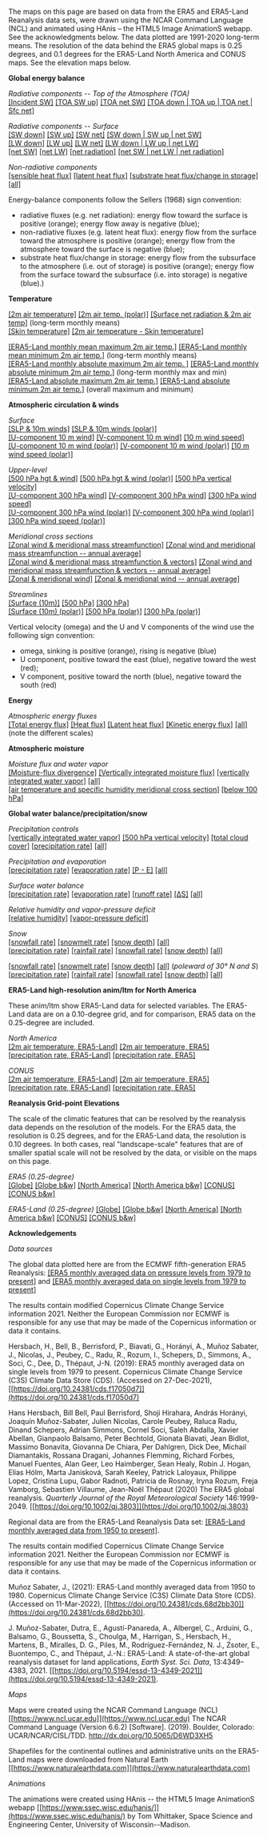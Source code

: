The maps on this page are based on data from the ERA5 and ERA5-Land Reanalysis data sets, were drawn using the NCAR Command Language (NCL) and animated using HAnis – the HTML5 Image AnimationS webapp.  See the acknowledgments below.  The data plotted are 1991-2020 long-term means. The resolution of the data behind the ERA5 global maps is 0.25 degrees, and 0.1 degrees for the ERA5-Land North America and CONUS maps.  See the elevation maps below. 

**Global energy balance**  

*Radiative components -- Top of the Atmosphere (TOA)*  
[[Incident SW]](./content/anim/ltm/globe/tisr_globe_1991-2020_ltm/tisr_globe_1991-2020_ltm.html)
[[TOA SW up]](./content/anim/ltm/globe/tsru_globe_1991-2020_ltm/tsru_globe_1991-2020_ltm.html) 
[[TOA net SW]](./content/anim/ltm/globe/tsr_globe_1991-2020_ltm/tsr_globe_1991-2020_ltm.html)
[[TOA down | TOA up | TOA net | Sfc net]](./content/anim/ltm/globe/toa_globe_1991-2020_ltm/toa_globe_1991-2020_ltm.html)

*Radiative components -- Surface*  
[[SW down]](./content/anim/ltm/globe/ssrd_globe_1991-2020_ltm/ssrd_globe_1991-2020_ltm.html)
[[SW up]](./content/anim/ltm/globe/ssru_globe_1991-2020_ltm/ssru_globe_1991-2020_ltm.html)
[[SW net]](./content/anim/ltm/globe/ssr_globe_1991-2020_ltm/ssr_globe_1991-2020_ltm.html)
[[SW down | SW up | net SW]](./content/anim/ltm/globe/ss_globe_1991-2020_ltm/ss_globe_1991-2020_ltm.html)  
[[LW down]](./content/anim/ltm/globe/strd_globe_1991-2020_ltm/strd_globe_1991-2020_ltm.html)
[[LW up]](./content/anim/ltm/globe/stru_globe_1991-2020_ltm/stru_globe_1991-2020_ltm.html)
[[LW net]](./content/anim/ltm/globe/str_globe_1991-2020_ltm/str_globe_1991-2020_ltm.html)
[[LW down | LW up | net LW]](./content/anim/ltm/globe/st_globe_1991-2020_ltm/st_globe_1991-2020_ltm.html)  
[[net SW]](./content/anim/ltm/globe/ssr_globe_1991-2020_ltm/ssr_globe_1991-2020_ltm.html) 
[[net LW]](./content/anim/ltm/globe/str_globe_1991-2020_ltm/str_globe_1991-2020_ltm.html)
[[net radiation]](./content/anim/ltm/globe/snr_globe_1991-2020_ltm/snr_globe_1991-2020_ltm.html)
[[net SW | net LW | net radiation]](./content/anim/ltm/globe/sn_globe_1991-2020_ltm/sn_globe_1991-2020_ltm.html)  

*Non-radiative components*   
[[sensible heat flux]](./content/anim/ltm/globe/sshf_globe_1991-2020_ltm/sshf_globe_1991-2020_ltm.html)
[[latent heat flux]](./content/anim/ltm/globe/slhf_globe_1991-2020_ltm/slhf_globe_1991-2020_ltm.html)
[[substrate heat flux/change in storage]](./content/anim/ltm/globe/sghf_globe_1991-2020_ltm/sghf_globe_1991-2020_ltm.html)
[[all]](./content/anim/ltm/globe/shf_globe_1991-2020_ltm/shf_globe_1991-2020_ltm.html)

Energy-balance components follow the Sellers (1968) sign convention:  

* radiative fluxes (e.g. net radiation): energy flow toward the surface is positive (orange); energy flow away is negative (blue);  
* non-radiative fluxes (e.g. latent heat flux): energy flow from the surface toward the atmosphere is positive (orange); energy flow from the atmosphere toward the surface is negative (blue);  
* substrate heat flux/change in storage: energy flow from the subsurface to the atmosphere (i.e. out of storage) is positive (orange); energy flow from the surface toward the subsurface (i.e. into storage) is negative (blue).)
  
**Temperature**  

[[2m air temperature]](./content/anim/ltm/globe/t2m_globe_1991-2020_ltm/t2m_globe_1991-2020_ltm.html) 
[[2m air temp. (polar)]](./content/anim/ltm/polar/t2m_polar_1991-2020_ltm/t2m_polar_1991-2020_ltm.html)
[[Surface net radiation & 2m air temp]](./content/anim/ltm/globe/t2m_snr_globe_1991-2020_ltm/t2m_snr_globe_1991-2020_ltm.html) (long-term monthly means)  
[[Skin temperature]](./content/anim/ltm/globe/skt_globe_1991-2020_ltm/skt_globe_1991-2020_ltm.html)
[[2m air temperature - Skin temperature]](./content/anim/ltm/globe/t2m-skt_globe_1991-2020_ltm/t2m-skt_globe_1991-2020_ltm.html)

[[ERA5-Land monthly mean maximum 2m air temp.]](./content/anim/ltm/globe/t2m_mean_max_globe_1991-2020_ltm/t2m_mean_max_globe_1991-2020_ltm.html) [[ERA5-Land monthly mean minimum 2m air temp.]](./content/anim/ltm/globe/t2m_mean_min_globe_1991-2020_ltm/t2m_mean_min_globe_1991-2020_ltm.html)  (long-term monthly means)  
[[ERA5-Land monthly absolute maximum 2m air temp.
]](./content/anim/ltm/globe/t2m_abs_max_globe_1991-2020_ltmax/t2m_abs_max_globe_1991-2020_ltmax.html)
[[ERA5-Land monthly absolute minimum 2m air temp.]](./content/anim/ltm/globe/t2m_abs_min_globe_1991-2020_ltmin/t2m_abs_min_globe_1991-2020_ltmin.html) (long-term monthly max and min)  
[[ERA5-Land absolute maximum 2m air temp.]](./content/maps/ltm/globe/t2m_abs_max_globe_1991-2020.png) 
[[ERA5-Land absolute minimum 2m air temp.]](./content/maps/ltm/globe/t2m_abs_min_globe_1991-2020.png) (overall maximum and minimum)

**Atmospheric circulation & winds**  

*Surface*  
[[SLP & 10m winds]](./content/anim/ltm/globe/msl_sfcwind_globe_1991-2020_ltm/msl_sfcwind_globe_1991-2020_ltm.html)
[[SLP & 10m winds (polar)]](./content/anim/ltm/polar/msl_sfcwind_polar_1991-2020_ltm/msl_sfcwind_polar_1991-2020_ltm.html)  
[[U-component 10 m wind]](./content/anim/ltm/globe/u10_wind_globe_1991-2020_ltm/u10_wind_globe_1991-2020_ltm.html) 
[[V-component 10 m wind]](./content/anim/ltm/globe/v10_wind_globe_1991-2020_ltm/v10_wind_globe_1991-2020_ltm.html)
[[10 m wind speed]](./content/anim/ltm/globe/vmag10_wind_globe_1991-2020_ltm/vmag10_wind_globe_1991-2020_ltm.html)  
[[U-component 10 m wind (polar)]](./content/anim/ltm/polar/u10_wind_polar_1991-2020_ltm/u10_wind_polar_1991-2020_ltm.html)
[[V-component 10 m wind (polar)]](./content/anim/ltm/polar/v10_wind_polar_1991-2020_ltm/v10_wind_polar_1991-2020_ltm.html)
[[10 m wind speed (polar)]](./content/anim/ltm/polar/vmag10_wind_polar_1991-2020_ltm/vmag10_wind_polar_1991-2020_ltm.html)

*Upper-level*  
[[500 hPa hgt & wind]](./content/anim/ltm/globe/z500_wind_globe_1991-2020_ltm/z500_wind_globe_1991-2020_ltm.html)
[[500 hPa hgt & wind (polar)]](./content/anim/ltm/polar/z500_wind_polar_1991-2020_ltm/z500_wind_polar_1991-2020_ltm.html)
[[500 hPa vertical velocity]](./content/anim/ltm/globe/w500_globe_1991-2020_ltm/w500_globe_1991-2020_ltm.html)   
[[U-component 300 hPa wind]](./content/anim/ltm/globe/u300_wind_globe_1991-2020_ltm/u300_wind_globe_1991-2020_ltm.html) 
[[V-component 300 hPa wind]](./content/anim/ltm/globe/v300_wind_globe_1991-2020_ltm/v300_wind_globe_1991-2020_ltm.html)
[[300 hPa wind speed]](./content/anim/ltm/globe/vmag300_wind_globe_1991-2020_ltm/vmag300_wind_globe_1991-2020_ltm.html)  
[[U-component 300 hPa wind (polar)]](./content/anim/ltm/polar/u300_wind_polar_1991-2020_ltm/u300_wind_polar_1991-2020_ltm.html)
[[V-component 300 hPa wind (polar)]](./content/anim/ltm/polar/v300_wind_polar_1991-2020_ltm/v300_wind_polar_1991-2020_ltm.html)
[[300 hPa wind speed (polar)]](./content/anim/ltm/polar/vmag300_wind_polar_1991-2020_ltm/vmag300_wind_polar_1991-2020_ltm.html)  

*Meridional cross sections*   
[[Zonal wind & meridional mass streamfunction]](./content/anim/ltm/xsect/zonal_xsect_1991-2020_ltm/zonal_xsect_1991-2020_ltm.html)
[[Zonal wind and meridional mass streamfunction -- annual average]](./content/anim/ltm/xsect/zonal_xsect_1991-2020_ltm/png/zonal_xsect_1991-2020_ltm_ann.png)   
[[Zonal wind & meridional mass streamfunction & vectors]](./content/anim/ltm/xsect/zonal_vec_xsect_1991-2020_ltm/zonal_vec_xsect_1991-2020_ltm.html)
[[Zonal wind and meridional mass streamfunction & vectors -- annual average]](./content/anim/ltm/xsect/zonal_vec_xsect_1991-2020_ltm/png/zonal_vec_xsect_1991-2020_ltm_ann.png)   
[[Zonal & meridional wind]](./content/anim/ltm/xsect/uv_xsect_1991-2020_ltm/uv_xsect_1991-2020_ltm.html)
[[Zonal & meridional wind -- annual average]](./content/anim/ltm/xsect/uv_xsect_1991-2020_ltm/png/uv_xsect_1991-2020_ltm_ann.png)   

*Streamlines*  
[[Surface (10m)]](./content/anim/ltm/globe/stream_10m_globe_1991-2020_ltm/stream_10m_globe_1991-2020_ltm.html)
[[500 hPa]](./content/anim/ltm/globe/stream_500_globe_1991-2020_ltm/stream_500_globe_1991-2020_ltm.html)
[[300 hPa]](./content/anim/ltm/globe/stream_300_globe_1991-2020_ltm/stream_300_globe_1991-2020_ltm.html)  
[[Surface (10m) (polar)]](./content/anim/ltm/polar/stream_10m_polar_1991-2020_ltm/stream_10m_polar_1991-2020_ltm.html)
[[500 hPa (polar)]](./content/anim/ltm/polar/stream_500_polar_1991-2020_ltm/stream_500_polar_1991-2020_ltm.html)
[[300 hPa (polar)]](./content/anim/ltm/polar/stream_300_polar_1991-2020_ltm/stream_300_polar_1991-2020_ltm.html) 
 	
Vertical velocity (omega) and the U and V components of the wind use the following sign convention:

* omega, sinking is positive (orange), rising is negative (blue) 
* U component, positive toward the east (blue), negative toward the west (red);
* V component, positive toward the north (blue), negative toward the south (red)
	 
**Energy**

*Atmospheric energy fluxes*  
[[Total energy flux]](./content/anim/ltm/globe/uv_tef_vint_globe_1991-2020_ltm/uv_tef_vint_globe_1991-2020_ltm.html)
[[Heat flux]](./content/anim/ltm/globe/uv_hf_vint_globe_1991-2020_ltm/uv_hf_vint_globe_1991-2020_ltm.html)
[[Latent heat flux]](./content/anim/ltm/globe/uv_lh_vint_globe_1991-2020_ltm/uv_lh_vint_globe_1991-2020_ltm.html)
[[Kinetic energy flux]](./content/anim/ltm/globe/uv_ke_vint_globe_1991-2020_ltm/uv_ke_vint_globe_1991-2020_ltm.html)
[[all]](./content/anim/ltm/globe/eflux_globe_1991-2020_ltm/eflux_globe_1991-2020_ltm.html)
(note the different scales)

**Atmospheric moisture**

*Moisture flux and water vapor*   
[[Moisture-flux divergence]](./content/anim/ltm/globe/uqvq_divmf_globe_1991-2020_ltm/uqvq_divmf_globe_1991-2020_ltm.html)
[[Vertically integrated moisture flux]](./content/anim/ltm/globe/uqvq_vmag_globe_1991-2020_ltm/uqvq_vmag_globe_1991-2020_ltm.html)
[[vertically integrated water vapor]](./content/anim/ltm/globe/tcwv_globe_1991-2020_ltm/tcwv_globe_1991-2020_ltm.html)
[[all]](./content/anim/ltm/globe/mflux_globe_1991-2020_ltm/mflux_globe_1991-2020_ltm.html)  
[[air temperature and specific humidity meridional cross section]](./content/anim/ltm/xsect/t_q_xsect_1991-2020_ltm/t_q_xsect_1991-2020_ltm.html)
[[below 100 hPa]](./content/anim/ltm/xsect/t_q_xsect2_1991-2020_ltm/t_q_xsect2_1991-2020_ltm.html)

**Global water balance/precipitation/snow**   
 
*Precipitation controls*   
[[vertically integrated water vapor]](./content/anim/ltm/globe/tcwv_globe_1991-2020_ltm/tcwv_globe_1991-2020_ltm.html) 
[[500 hPa vertical velocity]](./content/anim/ltm/globe/w500_globe_1991-2020_ltm/w500_globe_1991-2020_ltm.html)
[[total cloud cover]](./content/anim/ltm/globe/tcc_globe_1991-2020_ltm/tcc_globe_1991-2020_ltm.html)
[[precipitation rate]](./content/anim/ltm/globe/tp_globe_1991-2020_ltm/tp_globe_1991-2020_ltm.html)
[[all]](./content/anim/ltm/globe/pctrl_globe_1991-2020_ltm/pctrl_globe_1991-2020_ltm.html)

*Precipitation and evaporation*   
[[precipitation rate]](./content/anim/ltm/globe/tp_globe_1991-2020_ltm/tp_globe_1991-2020_ltm.html)
[[evaporation rate]](./content/anim/ltm/globe/e_globe_1991-2020_ltm/e_globe_1991-2020_ltm.html)
[[P - E]](./content/anim/ltm/globe/pme_globe_1991-2020_ltm/pme_globe_1991-2020_ltm.html)
[[all]](./content/anim/ltm/globe/pmeall_globe_1991-2020_ltm/pmeall_globe_1991-2020_ltm.html)

*Surface water balance*  
[[precipitation rate]](./content/anim/ltm/globe/tp_globe_1991-2020_ltm/tp_globe_1991-2020_ltm.html)
[[evaporation rate]](./content/anim/ltm/globe/e_globe_1991-2020_ltm/e_globe_1991-2020_ltm.html)
[[runoff rate]](./content/anim/ltm/globe/ro_globe_1991-2020_ltm/ro_globe_1991-2020_ltm.html)
[[&Delta;S]](./content/anim/ltm/globe/ds_globe_1991-2020_ltm/ds_globe_1991-2020_ltm.html)
[[all]](./content/anim/ltm/globe/swb_globe_1991-2020_ltm/swb_globe_1991-2020_ltm.html)

*Relative humidity and vapor-pressure deficit*  
[[relative humidity]](./content/anim/ltm/globe/rh_globe_1991-2020_ltm/rh_globe_1991-2020_ltm.html) 
[[vapor-pressure deficit]](./content/anim/ltm/globe/vpd_globe_1991-2020_ltm/vpd_globe_1991-2020_ltm.html)

*Snow*  
[[snowfall rate]](./content/anim/ltm/polar/sf_polar_1991-2020_ltm/sf_polar_1991-2020_ltm.html)
[[snowmelt rate]](./content/anim/ltm/polar/smlt_polar_1991-2020_ltm/smlt_polar_1991-2020_ltm.html)
[[snow depth]](./content/anim/ltm/polar/sd_polar_1991-2020_ltm/sd_polar_1991-2020_ltm.html)
[[all]](./content/anim/ltm/polar/snow_polar_1991-2020_ltm/snow_polar_1991-2020_ltm.html)  
[[precipitation rate]](./content/anim/ltm/polar/tp_polar_1991-2020_ltm/tp_polar_1991-2020_ltm.html)
[[rainfall rate]](./content/anim/ltm/polar/rr_polar_1991-2020_ltm/rr_polar_1991-2020_ltm.html)
[[snowfall rate]](./content/anim/ltm/polar/sf_polar_1991-2020_ltm/sf_polar_1991-2020_ltm.html)
[[snow depth]](./content/anim/ltm/polar/sd_polar_1991-2020_ltm/sd_polar_1991-2020_ltm.html)
[[all]](./content/anim/ltm/polar/rain_snow_polar_1991-2020_ltm/rain_snow_polar_1991-2020_ltm.html)  

[[snowfall rate]](./content/anim/ltm/polar/sf_polar30_1991-2020_ltm/sf_polar30_1991-2020_ltm.html) 
[[snowmelt rate]](./content/anim/ltm/polar/smlt_polar30_1991-2020_ltm/smlt_polar30_1991-2020_ltm.html)
[[snow depth]](./content/anim/ltm/polar/sd_polar30_1991-2020_ltm/sd_polar30_1991-2020_ltm.html)
[[all]](./content/anim/ltm/polar/snow_polar30_1991-2020_ltm/snow_polar30_1991-2020_ltm.html) (*poleward of 30&deg; N and S*)  
[[precipitation rate]](./content/anim/ltm/polar/tp_polar30_1991-2020_ltm/tp_polar30_1991-2020_ltm.html)
[[rainfall rate]](./content/anim/ltm/polar/rr_polar30_1991-2020_ltm/rr_polar30_1991-2020_ltm.html)
[[snowfall rate]](./content/anim/ltm/polar/sf_polar30_1991-2020_ltm/sf_polar30_1991-2020_ltm.html)
[[snow depth]](./content/anim/ltm/polar/sd_polar30_1991-2020_ltm/sd_polar30_1991-2020_ltm.html)
[[all]](./content/anim/ltm/polar/rain_snow_polar30_1991-2020_ltm/rain_snow_polar30_1991-2020_ltm.html)

**ERA5-Land high-resolution anim/ltm for North America**

These anim/ltm show ERA5-Land data for selected variables.  The ERA5-Land data are on a 0.10-degree grid, and for comparison, ERA5 data on the 0.25-degree are included.

*North America*  
[[2m air temperature, ERA5-Land]](./content/anim/ltm/namer_e5land/t2m_namer_e5land_1991-2020_ltm/t2m_namer_e5land_1991-2020_ltm.html) 
[[2m air temperature, ERA5]](./content/anim/ltm/namer/t2m_namer_1991-2020_ltm/t2m_namer_1991-2020_ltm.html)   
[[precipitation rate, ERA5-Land]](./content/anim/ltm/namer_e5land/tp_namer_e5land_1991-2020_ltm/tp_namer_e5land_1991-2020_ltm.html) 
[[precipitation rate, ERA5]](./content/anim/ltm/namer/tp_namer_1991-2020_ltm/tp_namer_1991-2020_ltm.html)

*CONUS*  
[[2m air temperature, ERA5-Land]](./content/anim/ltm/conus_e5land/t2m_conus_e5land_1991-2020_ltm/t2m_conus_e5land_1991-2020_ltm.html) 
[[2m air temperature, ERA5]](./content/anim/ltm/conus/t2m_conus_1991-2020_ltm/t2m_conus_1991-2020_ltm.html)   
[[precipitation rate, ERA5-Land]](./content/anim/ltm/conus_e5land/tp_conus_e5land_1991-2020_ltm/tp_conus_e5land_1991-2020_ltm.html) 
[[precipitation rate, ERA5]](./content/anim/ltm/conus/tp_conus_1991-2020_ltm/tp_conus_1991-2020_ltm.html)

**Reanalysis Grid-point Elevations**

The scale of the climatic features that can be resolved by the reanalysis data depends on the resolution of the models.  For the ERA5 data, the resolution is 0.25 degrees, and for the ERA5-Land data, the resolution is 0.10 degrees.  In both cases, real "landscape-scale" features that are of smaller spatial scale will not be resolved by the data, or visible on the maps on this page.

*ERA5 (0.25-degree)*  
[[Globe]](./content/maps/elev/ERA5_elev_globe_clr.png) 
[[Globe b&w]](./content/maps/elev/ERA5_elev_globe.png) 
[[North America]](./content/maps/elev/ERA5_elev_namer_clr.png) 
[[North America b&w]](./content/maps/elev/ERA5_elev_namer.png) 
[[CONUS]](./content/maps/elev/ERA5_elev_conus_clr.png)
[[CONUS b&w]](./content/maps/elev/ERA5_elev_conus.png)

*ERA5-Land (0.25-degree)*
[[Globe]](./content/maps/elev/ERA5-Land_elev_globe_clr.png) 
[[Globe b&w]](./content/maps/elev/ERA5-Land_elev_globe.png) 
[[North America]](./content/maps/elev/ERA5-Land_elev_namer_clr.png) 
[[North America b&w]](./content/maps/elev/ERA5-Land_elev_namer.png) 
[[CONUS]](./content/maps/elev/ERA5-Land_elev_conus_clr.png)
[[CONUS b&w]](./content/maps/elev/ERA5-Land_elev_conus.png)

**Acknowledgements**

*Data sources*

The global data plotted here are from the ECMWF fifth-generation ERA5 Reanalysis:  [[ERA5 monthly averaged data on pressure levels from 1979 to present]](https://cds.climate.copernicus.eu/cdsapp#!/dataset/reanalysis-era5-pressure-levels-monthly-means) and [[ERA5 monthly averaged data on single levels from 1979 to present]](https://cds.climate.copernicus.eu/cdsapp#!/dataset/reanalysis-era5-single-levels-monthly-means)   

The results contain modified Copernicus Climate Change Service information 2021. Neither the European Commission nor ECMWF is responsible for any use that may be made of the Copernicus information or data it contains.

Hersbach, H., Bell, B., Berrisford, P., Biavati, G., Horányi, A., Muñoz Sabater, J., Nicolas, J., Peubey, C., Radu, R., Rozum, I., Schepers, D., Simmons, A., Soci, C., Dee, D., Thépaut, J-N. (2019): ERA5 monthly averaged data on single levels from 1979 to present. Copernicus Climate Change Service (C3S) Climate Data Store (CDS). (Accessed on 27-Dec-2021), [[https://doi.org/10.24381/cds.f17050d7]](https://doi.org/10.24381/cds.f17050d7)

Hans Hersbach, Bill Bell, Paul Berrisford, Shoji Hirahara, András Horányi, Joaquín Muñoz-Sabater, Julien Nicolas, Carole Peubey, Raluca Radu, Dinand Schepers, Adrian Simmons, Cornel Soci, Saleh Abdalla, Xavier Abellan, Gianpaolo Balsamo, Peter Bechtold, Gionata Biavati, Jean Bidlot, Massimo Bonavita, Giovanna De Chiara, Per Dahlgren, Dick Dee, Michail Diamantakis, Rossana Dragani, Johannes Flemming, Richard Forbes, Manuel Fuentes, Alan Geer, Leo Haimberger, Sean Healy, Robin J. Hogan, Elías Hólm, Marta Janisková, Sarah Keeley, Patrick Laloyaux, Philippe Lopez, Cristina Lupu, Gabor Radnoti, Patricia de Rosnay, Iryna Rozum, Freja Vamborg, Sebastien Villaume, Jean-Noël Thépaut (2020) The ERA5 global reanalysis.  *Quarterly Journal of the Royal Meteorological Society* 146:1999-2049.  [[https://doi.org/10.1002/qj.3803]](https://doi.org/10.1002/qj.3803)

Regional data are from the ERA5-Land Reanalysis Data set:  [[ERA5-Land monthly averaged data from 1950 to present]](https://cds.climate.copernicus.eu/cdsapp#!/dataset/reanalysis-era5-land-monthly-means).

The results contain modified Copernicus Climate Change Service information 2021. Neither the European Commission nor ECMWF is responsible for any use that may be made of the Copernicus information or data it contains.

Muñoz Sabater, J., (2021): ERA5-Land monthly averaged data from 1950 to 1980. Copernicus Climate Change Service (C3S) Climate Data Store (CDS). (Accessed on 11-Mar-2022), [[https://doi.org/10.24381/cds.68d2bb30]](https://doi.org/10.24381/cds.68d2bb30). 

J. Muñoz-Sabater, Dutra, E., Agustí-Panareda, A., Albergel, C., Arduini, G., Balsamo, G., Boussetta, S., Choulga, M., Harrigan, S., Hersbach, H., Martens, B., Miralles, D. G., Piles, M., Rodríguez-Fernández, N. J., Zsoter, E., Buontempo, C., and Thépaut, J.-N.: ERA5-Land: A state-of-the-art global reanalysis dataset for land applications, *Earth Syst. Sci. Data*, 13:4349–4383, 2021. [[https://doi.org/10.5194/essd-13-4349-2021]](https://doi.org/10.5194/essd-13-4349-2021).

*Maps*

Maps were created using the NCAR Command Language (NCL) [[https://www.ncl.ucar.edu]](https://www.ncl.ucar.edu)
The NCAR Command Language (Version 6.6.2) [Software]. (2019). Boulder, Colorado: UCAR/NCAR/CISL/TDD. http://dx.doi.org/10.5065/D6WD3XH5

Shapefiles for the continental outlines and administrative units on the ERA5-Land maps were downloaded from Natural Earth [[https://www.naturalearthdata.com]](https://www.naturalearthdata.com)

*Animations*

The animations were created using HAnis -- the HTML5 Image AnimationS webapp [[https://www.ssec.wisc.edu/hanis/]](https://www.ssec.wisc.edu/hanis/) by Tom Whittaker, Space Science and Engineering Center, University of Wisconsin--Madison.

